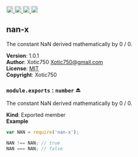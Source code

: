 <a href="https://travis-ci.org/Xotic750/nan-x"
   title="Travis status">
<img
   src="https://travis-ci.org/Xotic750/nan-x.svg?branch=master"
   alt="Travis status" height="18"/>
</a>
<a href="https://david-dm.org/Xotic750/nan-x"
   title="Dependency status">
<img src="https://david-dm.org/Xotic750/nan-x.svg"
   alt="Dependency status" height="18"/>
</a>
<a href="https://david-dm.org/Xotic750/nan-x#info=devDependencies"
   title="devDependency status">
<img src="https://david-dm.org/Xotic750/nan-x/dev-status.svg"
   alt="devDependency status" height="18"/>
</a>
<a href="https://badge.fury.io/js/nan-x" title="npm version">
<img src="https://badge.fury.io/js/nan-x.svg"
   alt="npm version" height="18"/>
</a>
<a name="module_nan-x"></a>

## nan-x
The constant NaN derived mathematically by 0 / 0.

**Version**: 1.0.1  
**Author**: Xotic750 <Xotic750@gmail.com>  
**License**: [MIT](&lt;https://opensource.org/licenses/MIT&gt;)  
**Copyright**: Xotic750  
<a name="exp_module_nan-x--module.exports"></a>

### `module.exports` : <code>number</code> ⏏
The constant NaN derived mathematically by 0 / 0.

**Kind**: Exported member  
**Example**  
```js
var NAN = require('nan-x');

NAN !== NAN; // true
NAN === NAN; // false
```
